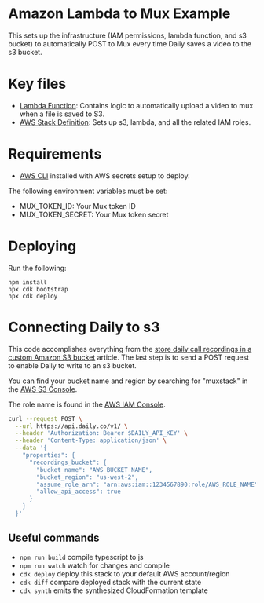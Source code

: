 # Amazon Lambda to Mux Example

This sets up the infrastructure (IAM permissions, lambda function, and s3 bucket) to automatically POST to Mux every time Daily saves a video to the s3 bucket.

# Key files

- [Lambda Function](./resources/upload-to-mux-lambda.ts): Contains logic to automatically upload a video to mux when a file is saved to S3.
- [AWS Stack Definition](./lib/mux-stack.ts): Sets up s3, lambda, and all the related IAM roles.

# Requirements

- [AWS CLI](https://aws.amazon.com/cli/) installed with AWS secrets setup to deploy.

The following environment variables must be set:

- MUX_TOKEN_ID: Your Mux token ID
- MUX_TOKEN_SECRET: Your Mux token secret

# Deploying

Run the following:

```
npm install
npx cdk bootstrap
npx cdk deploy
```

# Connecting Daily to s3

This code accomplishes everything from the [store daily call recordings in a custom Amazon S3 bucket](https://docs.daily.co/guides/products/live-streaming-recording/storing-recordings-in-a-custom-s3-bucket) article. The last step is to send a POST request to enable Daily to write to an s3 bucket.

You can find your bucket name and region by searching for "muxstack" in the [AWS S3 Console](https://s3.console.aws.amazon.com/s3/buckets).

The role name is found in the [AWS IAM Console](https://us-east-1.console.aws.amazon.com/iamv2/home#/roles).

```bash
curl --request POST \
  --url https://api.daily.co/v1/ \
  --header 'Authorization: Bearer $DAILY_API_KEY' \
  --header 'Content-Type: application/json' \
  --data '{
    "properties": {
      "recordings_bucket": {
        "bucket_name": "AWS_BUCKET_NAME",
        "bucket_region": "us-west-2",
        "assume_role_arn": "arn:aws:iam::1234567890:role/AWS_ROLE_NAME",
        "allow_api_access": true
      }
    }
  }'
```

## Useful commands

- `npm run build` compile typescript to js
- `npm run watch` watch for changes and compile
- `cdk deploy` deploy this stack to your default AWS account/region
- `cdk diff` compare deployed stack with the current state
- `cdk synth` emits the synthesized CloudFormation template
